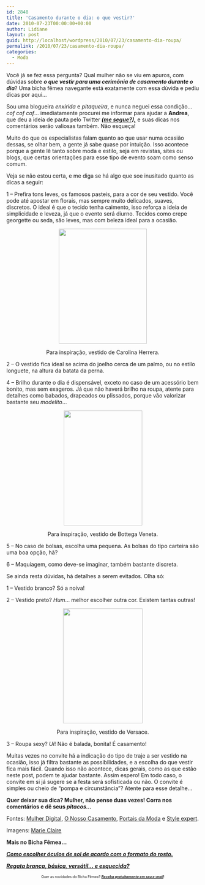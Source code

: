 ```yaml
---
id: 2848
title: 'Casamento durante o dia: o que vestir?'
date: 2010-07-23T00:00:00+00:00
author: Lidiane
layout: post
guid: http://localhost/wordpress/2010/07/23/casamento-dia-roupa/
permalink: /2010/07/23/casamento-dia-roupa/
categories:
  - Moda
---
```

Você já se fez essa pergunta? Qual mulher não se viu em apuros, com dúvidas sobre **_o que vestir para uma cerimônia de casamento durante o dia_**? Uma bicha fêmea navegante está exatamente com essa dúvida e pediu dicas por aqui…

Sou uma blogueira _enxirida_ e _pitaqueira_, e nunca neguei essa condição… _cof cof cof_… imediatamente procurei me informar para ajudar a **Andrea**, que deu a ideia de pauta pelo Twitter **_<a href="http://twitter.com/bichafemea" target="_blank">(me segue?),</a>_** e suas dicas nos comentários serão valiosas também. Não esqueça!

<!--more-->

Muito do que os especialistas falam quanto ao que usar numa ocasião dessas, se olhar bem, a gente já sabe quase por intuição. Isso acontece porque a gente lê tanto sobre moda e estilo, seja em revistas, sites ou blogs, que certas orientações para esse tipo de evento soam como senso comum.

Veja se não estou certa, e me diga se há algo que soe inusitado quanto as dicas a seguir:

1 – Prefira tons leves, os famosos pasteis, para a cor de seu vestido. Você pode até apostar em florais, mas sempre muito delicados, suaves, discretos. O ideal é que o tecido tenha caimento, isso reforça a ideia de simplicidade e leveza, já que o evento será diurno. Tecidos como crepe georgette ou seda, são leves, mas com beleza ideal para a ocasião.

<p style="text-align: center;">
  <a href="http://www.trololodemulher.com.br/blog/wp-content/uploads/2010/07/vestido-de-Carolina-Herrera.jpg"><img class="size-medium wp-image-4896 aligncenter" title="vestido de Carolina Herrera" src="http://www.trololodemulher.com.br/blog/wp-content/uploads/2010/07/vestido-de-Carolina-Herrera-230x300.jpg" alt="" width="230" height="300" /></a>
</p>

<p style="text-align: center;">
  Para inspiração, vestido de Carolina Herrera.
</p>

2 – O vestido fica ideal se acima do joelho cerca de um palmo, ou no estilo longuete, na altura da batata da perna.

4 – Brilho durante o dia é dispensável, exceto no caso de um acessório bem bonito, mas sem exageros. Já que não haverá brilho na roupa, atente para detalhes como babados, drapeados ou plissados, porque vão valorizar bastante seu _modelito_…

<p style="text-align: center;">
  <a href="http://www.trololodemulher.com.br/blog/wp-content/uploads/2010/07/vestido-de-bottega-veneta.jpg"><img class="size-medium wp-image-4895 aligncenter" title="vestido de bottega veneta" src="http://www.trololodemulher.com.br/blog/wp-content/uploads/2010/07/vestido-de-bottega-veneta-205x300.jpg" alt="" width="205" height="300" /></a>
</p>

<p style="text-align: center;">
  Para inspiração, vestido de Bottega Veneta.
</p>

5 – No caso de bolsas, escolha uma pequena. As bolsas do tipo carteira são uma boa opção, hã?

6 – Maquiagem, como deve-se imaginar, também bastante discreta.

Se ainda resta dúvidas, há detalhes a serem evitados. Olha só:

1 – Vestido branco? Só a noiva!

2 – Vestido preto? _Hum_… melhor escolher outra cor. Existem tantas outras!

<p style="text-align: center;">
  <a href="http://www.trololodemulher.com.br/blog/wp-content/uploads/2010/07/vestido-de-Versace.jpg"><img class="size-medium wp-image-4897 aligncenter" title="vestido de Versace" src="http://www.trololodemulher.com.br/blog/wp-content/uploads/2010/07/vestido-de-Versace-208x300.jpg" alt="" width="208" height="300" /></a>
</p>

<p style="text-align: center;">
  Para inspiração, vestido de Versace.
</p>

3 – Roupa sexy? _Ui_! Não é balada, bonita! É casamento!

Muitas vezes no convite há a indicação do tipo de traje a ser vestido na ocasião, isso já filtra bastante as possibilidades, e a escolha do que vestir fica mais fácil. Quando isso não acontece, dicas gerais, como as que estão neste post, podem te ajudar bastante. Assim espero! Em todo caso, o convite em si já sugere se a festa será sofisticada ou não. O convite é simples ou cheio de “pompa e circunstância”? Atente para esse detalhe…

**Quer deixar sua dica? Mulher, não pense duas vezes! Corra nos comentários e dê seus _pitacos…_**

Fontes: <a href="http://www.mulher.palpitedigital.com.br/" target="_blank">Mulher Digital</a>, <a href="http://onossocasamento.pt/" target="_blank">O Nosso Casamento</a>, <a href="http://www.portaisdamoda.com.br/" target="_blank">Portais da Moda</a> e <a href="http://www.styleexpert.co.uk/" target="_blank">Style expert</a>.

Imagens: <a href="http://www.marieclaire.com/" target="_blank">Marie Claire</a>

**Mais no Bicha Fêmea&#8230;**

**_<a href="http://www.trololodemulher.com.br/2009/10/25/como-escolher-oculos-de-sol/" target="_self">Como escolher óculos de sol de acordo com o formato do rosto.</a>_**

**_<a href="http://www.trololodemulher.com.br/2009/02/27/regata-branca-basica/" target="_self">Regata branca, básica, versátil&#8230; e esquecida?</a>_**

<p style="text-align: center;">
  <span style="font-size: xx-small;">Quer as novidades do Bicha Fêmea? <strong><em><a href="http://feedburner.google.com/fb/a/mailverify?uri=blogbichafemea&loc=pt_BR">Receba gratuitamente em seu e-mail</a></em></strong>!</span>
</p>